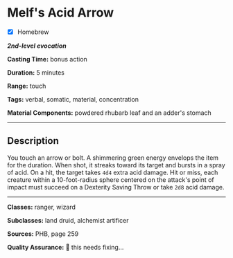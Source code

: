 # Melf's Acid Arrow

- [x] Homebrew

***2nd-level evocation***

**Casting Time:** bonus action

**Duration:** 5 minutes

**Range:** touch

**Tags:** verbal, somatic, material, concentration

**Material Components:** powdered rhubarb leaf and an adder's stomach

---

## Description
You touch an arrow or bolt.
A shimmering green energy envelops the item for the duration.
When shot, it streaks toward its target and bursts in a spray of acid.
On a hit, the target takes `4d4` extra acid damage.
Hit or miss, each creature within a 10-foot-radius sphere centered on the attack's point of impact must succeed on a Dexterity Saving Throw or take `2d8` acid damage.

---

**Classes:** ranger, wizard

**Subclasses:** land druid, alchemist artificer

**Sources:** PHB, page 259

**Quality Assurance:** :shit: this needs fixing&hellip;
